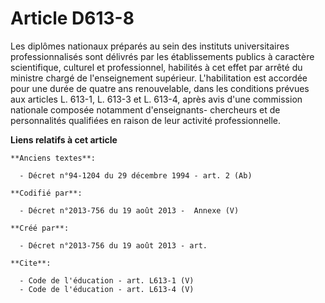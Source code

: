# Article D613-8

Les diplômes nationaux préparés au sein des instituts universitaires professionnalisés sont délivrés par les établissements
publics à caractère scientifique, culturel et professionnel, habilités à cet effet par arrêté du ministre chargé de
l'enseignement supérieur. L'habilitation est accordée pour une durée de quatre ans renouvelable, dans les conditions prévues
aux articles L. 613-1, L. 613-3 et L. 613-4, après avis d'une commission nationale composée notamment d'enseignants-
chercheurs et de personnalités qualifiées en raison de leur activité professionnelle.

**Liens relatifs à cet article**

	**Anciens textes**:

	  - Décret n°94-1204 du 29 décembre 1994 - art. 2 (Ab)

	**Codifié par**:

	  - Décret n°2013-756 du 19 août 2013 -  Annexe (V)

	**Créé par**:

	  - Décret n°2013-756 du 19 août 2013 - art.

	**Cite**:

	  - Code de l'éducation - art. L613-1 (V)
	  - Code de l'éducation - art. L613-4 (V)
